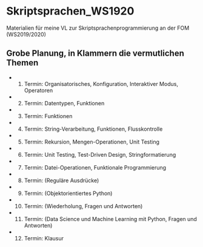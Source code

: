 # Skriptsprachen_WS1920

Materialien für meine VL zur Skriptsprachenprogrammierung an der FOM (WS2019/2020)


## Grobe Planung, in Klammern die vermutlichen Themen

* 1. Termin: Organisatorisches, Konfiguration, Interaktiver Modus, Operatoren
* 2. Termin: Datentypen, Funktionen
* 3. Termin: Funktionen
* 4. Termin: String-Verarbeitung, Funktionen, Flusskontrolle
* 5. Termin: Rekursion, Mengen-Operationen, Unit Testing
* 6. Termin: Unit Testing, Test-Driven Design, Stringformatierung
* 7. Termin: Datei-Operationen, Funktionale Programmierung
* 8. Termin: (Reguläre Ausdrücke)
* 9. Termin: (Objektorientiertes Python)
* 10. Termin: (Wiederholung, Fragen und Antworten)
* 11. Termin: (Data Science und Machine Learning mit Python, Fragen und Antworten)
* 12. Termin: Klausur
